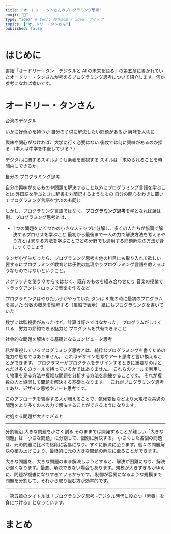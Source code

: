 ```yaml
---
title: "オードリー・タンさんのプログラミング思考"
emoji: "🌊"
type: "idea" # tech: 技術記事 / idea: アイデア
topics: ["オードリー・タンさん"]
published: false
---
```


# はじめに

書籍「オードリー・タン　デジタルと AI の未来を語る」の第五章に書かれていたオードリー・タンさんが考えるプログラミング思考について紹介します。何か参考になれば幸いです。

# オードリー・タンさん

台湾のデジタル

いかに好奇心を持つか
自分の子供に解決したい問題があるか
興味を大切に

興味や関心がなければ、大学に行く必要はない
後攻では何に興味があるのか探る
（本人は中学を中退している？）

デジタルに関するスキルよりも素養を重視する
スキルは「求められることを時間内にできるか」

自分の
プログラミング思考

自分の興味があるものや問題を解決すること以外にプログラミング言語を学ぶことは
外国語を学ぶときに辞書を丸暗記するようなもの
自分の関心をわきに置いてプログラミング言語を学ぶのも同じ

しかし、プログラミング言語ではなく、**プログラミング思考**を学となれば話は別。
プログラミング思考とは、

- 1 つの問題をいくつかの小さなステップに分解し、多くの人たちが協同で解決するプロセスを学ぶこと
  最初から最後まで一人の力で解決方法を考えるやり方とは異なる方法を学ぶことでどの分野でも通用する問題解決の方法が身につくでしょう

タンが小学生だったら、プログラミング思考を他の科目にも取り入れて欲しい
要するにプログラミング教育とは子供の無理やりプログラミング言語を教えるようなものではないということ。

スクラッチを使う
0 からではなく、既存のものを組み合わせたり
音楽の授業でドラッグアンドドロップで音楽を作るなど

プログラミングはやりたい子がやっていた
タンは 8 歳の時に最初のプログラムを書いた
分数の概念を理解する（風船で表示）
紙にもプログラミングを書いていた

数学には監視委があったけど、計算は好きではなかった。
プログラムがしてくれる　労力の節約できる魅力と
プログラムを共有できること

社会的な問題を解決する基礎となるコンピュータ思考

私が重視しているプログラミング思考とは、純粋なプログラミングを書くための能力や思考ではありません。
これはデザイン思考やアート思考と言い換えることができます。
プログラマーがプログラムをデザインするときに重要なのはどれだけ多くのツールを持っているかではありません。
これらのツールを利用して物事を見る方法や複雑な問題を分析する方法を訓練することです。
それが複数の人と協同して問題を解決する基礎となります。　
これがプログラミング思考であり、デザイン思考やアート思考です。

このアプローチを習得する人が増えることで、気候変動などより大規模な共通の問題をより多くの人の力で解決することができるようになります。

対処する問題が大きすぎると

---

分割統治
大きな問題を小さく割る
そのままでは開発することが難しい「大きな問題」は「小さな問題」に分割して、個別に解決する。
小さくした各個の問題は、元の問題に比べて格段に容易になり、すぐに解決に至ります。個々の問題解決の積み上げにより、最終的に元の大きな問題の解決に至ることができます。

大きな問題を、大きな問題のまま解決しようとすると、解決が困難になり、解決が遅くなります。最悪、解決できない場合もあります。規模が大きすぎるがゆえに、問題が複雑になりすぎているからです。
制御が容易になるような規模まで問題を分割して、それから取り組む方が効率的です。

---

。第五章のタイトルは「プログラミング思考 -デジタル時代に役立つ「素養」を身につける」となっています。

# まとめ
